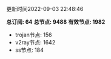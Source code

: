 更新时间2022-09-03 22:48:46

**总订阅: 64**
**总节点: 9488**
**有效节点: 1982**
- trojan节点: 156
- v2ray节点: 1642
- ss节点: 184
